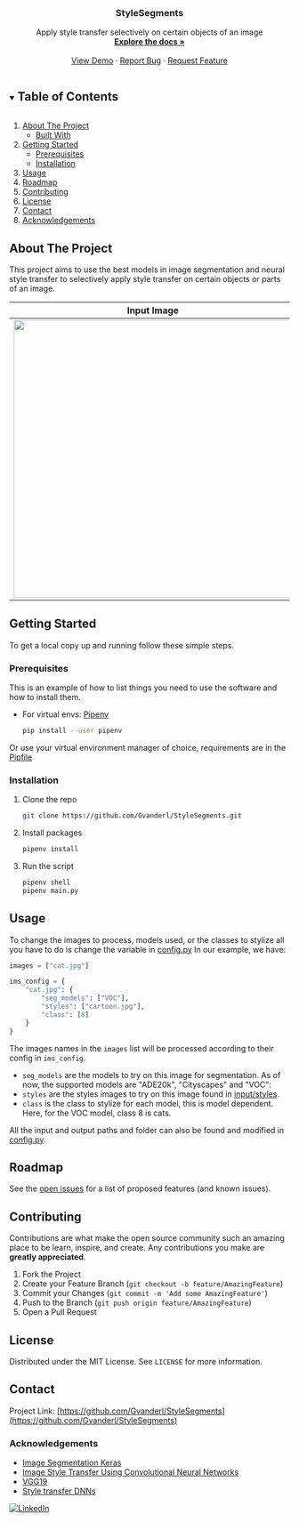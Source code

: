 <!-- PROJECT SHIELDS -->
<!--
*** I'm using markdown "reference style" links for readability.
*** Reference links are enclosed in brackets [ ] instead of parentheses ( ).
*** See the bottom of this document for the declaration of the reference variables
*** for contributors-url, forks-url, etc. This is an optional, concise syntax you may use.
*** https://www.markdownguide.org/basic-syntax/#reference-style-links
-->



<!-- PROJECT LOGO -->
<br />
<p align="center">
  <a 
    href="https://github.com/Gvanderl/StyleSegments">
  </a>

  <h3 align="center">StyleSegments</h3>

  <p align="center">
    Apply style transfer selectively on certain objects of an image
    <br />
    <a href="https://github.com/Gvanderl/StyleSegments"><strong>Explore the docs »</strong></a>
    <br />
    <br />
    <a href="https://github.com/Gvanderl/StyleSegments">View Demo</a>
    ·
    <a href="https://github.com/Gvanderl/StyleSegments/issues">Report Bug</a>
    ·
    <a href="https://github.com/Gvanderl/StyleSegments/issues">Request Feature</a>
  </p>




<!-- TABLE OF CONTENTS -->
<details open="open">
  <summary><h2 style="display: inline-block">Table of Contents</h2></summary>
  <ol>
    <li>
      <a href="#about-the-project">About The Project</a>
      <ul>
        <li><a href="#built-with">Built With</a></li>
      </ul>
    </li>
    <li>
      <a href="#getting-started">Getting Started</a>
      <ul>
        <li><a href="#prerequisites">Prerequisites</a></li>
        <li><a href="#installation">Installation</a></li>
      </ul>
    </li>
    <li><a href="#usage">Usage</a></li>
    <li><a href="#roadmap">Roadmap</a></li>
    <li><a href="#contributing">Contributing</a></li>
    <li><a href="#license">License</a></li>
    <li><a href="#contact">Contact</a></li>
    <li><a href="#acknowledgements">Acknowledgements</a></li>
  </ol>
</details>



<!-- ABOUT THE PROJECT -->
## About The Project

This project aims to use the best models in image segmentation and neural style transfer to selectively 
apply style transfer on certain objects or parts of an image.

Input Image             |Input Style                | Output image
:----------------------:|:-----------------------:|:----------------:
<img src="https://raw.githubusercontent.com/Gvanderl/StyleSegments/master/input/images/ville.png" width="500" />|<img src="https://raw.githubusercontent.com/Gvanderl/StyleSegments/master/input/styles/mondrian.jpg" width="350"/>|<img src="https://raw.githubusercontent.com/Gvanderl/StyleSegments/master/output/combined/ville_ADE20k_mondrian.jpeg" width="500" />






<!-- GETTING STARTED -->
## Getting Started

To get a local copy up and running follow these simple steps.

### Prerequisites

This is an example of how to list things you need to use the software and how to install them.
* For virtual envs: [Pipenv](https://pipenv-fork.readthedocs.io/en/latest/install.html)
  ```sh
  pip install --user pipenv
  ```
Or use your virtual environment manager of choice, requirements are in the [Pipfile](Pipfile)

### Installation

1. Clone the repo
   ```sh
   git clone https://github.com/Gvanderl/StyleSegments.git
   ```
2. Install packages
   ```sh
   pipenv install
   ```
3. Run the script
    ```sh
    pipenv shell
    pipenv main.py
    ```


<!-- USAGE EXAMPLES -->
## Usage

To change the images to process, models used, or the classes to stylize all you have to do is change the variable in [config.py](config.py)
In our example, we have:
```python
images = ["cat.jpg"]

ims_config = {
    "cat.jpg": {
        "seg_models": ["VOC"],
        "styles": ["cartoon.jpg"],
        "class": [8]
    }
}
```
The images names in the `images` list will be processed according to their config in `ims_config`. 
* `seg_models` are the models to try on this image for segmentation. As of now, the supported models are "ADE20k", "Cityscapes" and "VOC":
* `styles` are the styles images to try on this image found in [input/styles](input/styles).
* `class` is the class to stylize for each model, this is model dependent. Here, for the VOC model, class 8 is cats.

All the input and output paths and folder can also be found and modified in [config.py](config.py).

<!-- ROADMAP -->
## Roadmap

See the [open issues](https://github.com/Gvanderl/StyleSegments/issues) for a list of proposed features (and known issues).

<!-- CONTRIBUTING -->
## Contributing

Contributions are what make the open source community such an amazing place to be learn, inspire, and create. Any contributions you make are **greatly appreciated**.

1. Fork the Project
2. Create your Feature Branch (`git checkout -b feature/AmazingFeature`)
3. Commit your Changes (`git commit -m 'Add some AmazingFeature'`)
4. Push to the Branch (`git push origin feature/AmazingFeature`)
5. Open a Pull Request



<!-- LICENSE -->
## License

Distributed under the MIT License. See `LICENSE` for more information.


<!-- CONTACT -->
## Contact

Project Link: [https://github.com/Gvanderl/StyleSegments](https://github.com/Gvanderl/StyleSegments)

### Acknowledgements

* [Image Segmentation Keras](https://github.com/divamgupta/image-segmentation-keras)
* [Image Style Transfer Using Convolutional Neural Networks](https://www.cv-foundation.org/openaccess/content_cvpr_2016/papers/Gatys_Image_Style_Transfer_CVPR_2016_paper.pdf)
* [VGG19](https://arxiv.org/abs/1409.1556)
* [Style transfer DNNs](https://github.com/LaurentVeyssier/Style-transfer-with-Deep-Neural-Network)


[![LinkedIn][linkedin-shield]][https://www.linkedin.com/in/ga%C3%ABl-van-der-lee-731b26143/]

<!-- MARKDOWN LINKS & IMAGES -->
<!-- https://www.markdownguide.org/basic-syntax/#reference-style-links -->
[contributors-shield]: https://img.shields.io/github/contributors/Gvanderl/repo.svg?style=for-the-badge
[contributors-url]: https://github.com/Gvanderl/repo/graphs/contributors
[forks-shield]: https://img.shields.io/github/forks/Gvanderl/repo.svg?style=for-the-badge
[forks-url]: https://github.com/Gvanderl/repo/network/members
[stars-shield]: https://img.shields.io/github/stars/Gvanderl/repo.svg?style=for-the-badge
[stars-url]: https://github.com/Gvanderl/repo/stargazers
[issues-shield]: https://img.shields.io/github/issues/Gvanderl/repo.svg?style=for-the-badge
[issues-url]: https://github.com/Gvanderl/repo/issues
[license-shield]: https://img.shields.io/github/license/Gvanderl/repo.svg?style=for-the-badge
[license-url]: https://github.com/Gvanderl/repo/blob/master/LICENSE.txt
[linkedin-shield]: https://img.shields.io/badge/-LinkedIn-black.svg?style=for-the-badge&logo=linkedin&colorB=555
[https://www.linkedin.com/in/ga%C3%ABl-van-der-lee-731b26143/]: https://linkedin.com/in/Gvanderl
